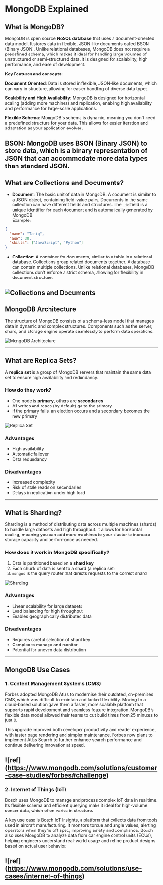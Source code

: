 # MongoDB Explained

## What is MongoDB?

MongoDB is open source **NoSQL database** that uses a document-oriented data model. It stores data in flexible, JSON-like documents called BSON (Binary JSON). Unlike relational databases, MongoDB does not require a predefined schema, which makes it ideal for handling large volumes of unstructured or semi-structured data. It is designed for scalability, high performance, and ease of development.

**Key Features and concepts**:

**Document Oriented**:
Data is stored in flexible, JSON-like documents, which can vary in structure, allowing for easier handling of diverse data types. 

**Scalability and High Availability**:
MongoDB is designed for horizontal scaling (adding more machines) and replication, enabling high availability and performance for large-scale applications. 

**Flexible Schema**:
MongoDB's schema is dynamic, meaning you don't need a predefined structure for your data. This allows for easier iteration and adaptation as your application evolves. 

**BSON**:
MongoDB uses BSON (Binary JSON) to store data, which is a binary representation of JSON that can accommodate more data types than standard JSON. 
---

## What are Collections and Documents?
- **Document**: The basic unit of data in MongoDB. A document is similar to a JSON object, containing field-value pairs. Documents in the same collection can have different fields and structures. The `_id` field is a unique identifier for each document and is automatically generated by MongoDB.  
Example:
```json
{
  "name": "Tariq",
  "age": 30,
  "skills": ["JavaScript", "Python"]
}
```


- **Collection**: A container for documents, similar to a table in a relational database. Collections group related documents together. A database can contain multiple collections. Unlike relational databases, MongoDB collections don’t enforce a strict schema, allowing for flexibility in document structure.

![Collections and Documents](./picture1.jpg)
---

## MongoDB Architecture
The structure of MongoDB consists of a schema-less model that manages data in dynamic and complex structures. Components such as the server, shard, and storage engine operate seamlessly to perform data operations.

![MongoDB Architecture](./picture2.png)



---

## What are Replica Sets?
A **replica set** is a group of MongoDB servers that maintain the same data set to ensure high availability and redundancy.

### How do they work?
- One node is **primary**, others are **secondaries**
- All writes and reads (by default) go to the primary
- If the primary fails, an election occurs and a secondary becomes the new primary

![Replica Set](./picture3.png)

### Advantages
- High availability
- Automatic failover
- Data redundancy

### Disadvantages
- Increased complexity
- Risk of stale reads on secondaries
- Delays in replication under high load

---

## What is Sharding?

Sharding is a method of distributing data across multiple machines (shards) to handle large datasets and high throughput. It allows for horizontal scaling, meaning you can add more machines to your cluster to increase storage capacity and performance as needed. 


### How does it work in MongoDB specifically?
1. Data is partitioned based on a **shard key**
2. Each chunk of data is sent to a shard (a replica set)
3. `mongos` is the query router that directs requests to the correct shard

![Sharding](./picture4.svg)

### Advantages
- Linear scalability for large datasets
- Load balancing for high throughput
- Enables geographically distributed data

### Disadvantages
- Requires careful selection of shard key
- Complex to manage and monitor
- Potential for uneven data distribution

---

## MongoDB Use Cases

### 1. Content Management Systems (CMS)
Forbes adopted MongoDB Atlas to modernise their outdated, on-premises CMS, which was difficult to maintain and lacked flexibility. Moving to a cloud-based solution gave them a faster, more scalable platform that supports rapid development and seamless feature integration. MongoDB’s flexible data model allowed their teams to cut build times from 25 minutes to just 9.

This upgrade improved both developer productivity and reader experience, with faster page rendering and simpler maintenance. Forbes now plans to implement Atlas Search to further enhance search performance and continue delivering innovation at speed.

![ref] (https://www.mongodb.com/solutions/customer-case-studies/forbes#challenge)
---

### 2. Internet of Things (IoT)
Bosch uses MongoDB to manage and process complex IoT data in real time. Its flexible schema and efficient querying make it ideal for high-volume sensor data, which often varies in structure.

A key use case is Bosch IoT Insights, a platform that collects data from tools used in aircraft manufacturing. It monitors torque and angle values, alerting operators when they’re off spec, improving safety and compliance. Bosch also uses MongoDB to analyze data from car engine control units (ECUs), helping engineers understand real-world usage and refine product designs based on actual user behavior.

![ref] (https://www.mongodb.com/solutions/use-cases/internet-of-things)
---
